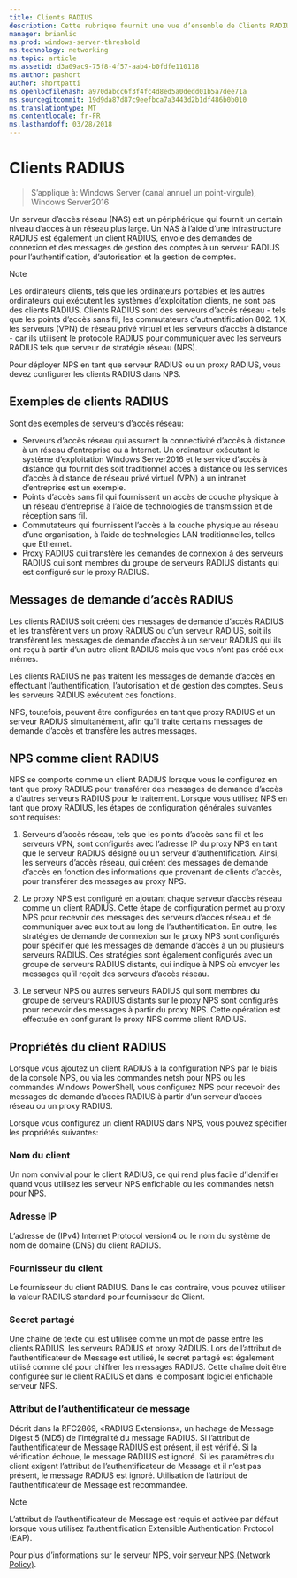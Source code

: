 ```yaml
---
title: Clients RADIUS
description: Cette rubrique fournit une vue d’ensemble de Clients RADIUS pour le serveur NPS dans Windows Server2016.
manager: brianlic
ms.prod: windows-server-threshold
ms.technology: networking
ms.topic: article
ms.assetid: d3a09ac9-75f8-4f57-aab4-b0fdfe110118
ms.author: pashort
author: shortpatti
ms.openlocfilehash: a970dabcc6f3f4fc4d8ed5a0dedd01b5a7dee71a
ms.sourcegitcommit: 19d9da87d87c9eefbca7a3443d2b1df486b0b010
ms.translationtype: MT
ms.contentlocale: fr-FR
ms.lasthandoff: 03/28/2018
---
```

# <a name="radius-clients"></a>Clients RADIUS

>S’applique à: Windows Server (canal annuel un point-virgule), Windows Server2016

Un serveur d’accès réseau \(NAS\) est un périphérique qui fournit un certain niveau d’accès à un réseau plus large. Un NAS à l’aide d’une infrastructure RADIUS est également un client RADIUS, envoie des demandes de connexion et des messages de gestion des comptes à un serveur RADIUS pour l’authentification, d’autorisation et la gestion de comptes.

>[!NOTE]
>Les ordinateurs clients, tels que les ordinateurs portables et les autres ordinateurs qui exécutent les systèmes d’exploitation clients, ne sont pas des clients RADIUS. Clients RADIUS sont des serveurs d’accès réseau - tels que les points d’accès sans fil, les commutateurs d’authentification 802. 1 X, les serveurs \(VPN\) de réseau privé virtuel et les serveurs d’accès à distance - car ils utilisent le protocole RADIUS pour communiquer avec les serveurs RADIUS tels que serveur de stratégie réseau \(NPS\).

Pour déployer NPS en tant que serveur RADIUS ou un proxy RADIUS, vous devez configurer les clients RADIUS dans NPS.

## <a name="radius-client-examples"></a>Exemples de clients RADIUS

Sont des exemples de serveurs d’accès réseau:

- Serveurs d’accès réseau qui assurent la connectivité d’accès à distance à un réseau d’entreprise ou à Internet. Un ordinateur exécutant le système d’exploitation Windows Server2016 et le service d’accès à distance qui fournit des soit traditionnel accès à distance ou les services d’accès à distance de réseau privé virtuel (VPN) à un intranet d’entreprise est un exemple.
- Points d’accès sans fil qui fournissent un accès de couche physique à un réseau d’entreprise à l’aide de technologies de transmission et de réception sans fil.
- Commutateurs qui fournissent l’accès à la couche physique au réseau d’une organisation, à l’aide de technologies LAN traditionnelles, telles que Ethernet.
- Proxy RADIUS qui transfère les demandes de connexion à des serveurs RADIUS qui sont membres du groupe de serveurs RADIUS distants qui est configuré sur le proxy RADIUS.

## <a name="radius-access-request-messages"></a>Messages de demande d’accès RADIUS

Les clients RADIUS soit créent des messages de demande d’accès RADIUS et les transfèrent vers un proxy RADIUS ou d’un serveur RADIUS, soit ils transfèrent les messages de demande d’accès à un serveur RADIUS qui ils ont reçu à partir d’un autre client RADIUS mais que vous n’ont pas créé eux-mêmes.

Les clients RADIUS ne pas traitent les messages de demande d’accès en effectuant l’authentification, l’autorisation et de gestion des comptes. Seuls les serveurs RADIUS exécutent ces fonctions.

NPS, toutefois, peuvent être configurées en tant que proxy RADIUS et un serveur RADIUS simultanément, afin qu’il traite certains messages de demande d’accès et transfère les autres messages.

## <a name="nps-as-a-radius-client"></a>NPS comme client RADIUS

NPS se comporte comme un client RADIUS lorsque vous le configurez en tant que proxy RADIUS pour transférer des messages de demande d’accès à d’autres serveurs RADIUS pour le traitement. Lorsque vous utilisez NPS en tant que proxy RADIUS, les étapes de configuration générales suivantes sont requises:

1. Serveurs d’accès réseau, tels que les points d’accès sans fil et les serveurs VPN, sont configurés avec l’adresse IP du proxy NPS en tant que le serveur RADIUS désigné ou un serveur d’authentification. Ainsi, les serveurs d’accès réseau, qui créent des messages de demande d’accès en fonction des informations que provenant de clients d’accès, pour transférer des messages au proxy NPS.

2. Le proxy NPS est configuré en ajoutant chaque serveur d’accès réseau comme un client RADIUS. Cette étape de configuration permet au proxy NPS pour recevoir des messages des serveurs d’accès réseau et de communiquer avec eux tout au long de l’authentification. En outre, les stratégies de demande de connexion sur le proxy NPS sont configurés pour spécifier que les messages de demande d’accès à un ou plusieurs serveurs RADIUS. Ces stratégies sont également configurés avec un groupe de serveurs RADIUS distants, qui indique à NPS où envoyer les messages qu’il reçoit des serveurs d’accès réseau.

3. Le serveur NPS ou autres serveurs RADIUS qui sont membres du groupe de serveurs RADIUS distants sur le proxy NPS sont configurés pour recevoir des messages à partir du proxy NPS. Cette opération est effectuée en configurant le proxy NPS comme client RADIUS.

## <a name="radius-client-properties"></a>Propriétés du client RADIUS

Lorsque vous ajoutez un client RADIUS à la configuration NPS par le biais de la console NPS, ou via les commandes netsh pour NPS ou les commandes Windows PowerShell, vous configurez NPS pour recevoir des messages de demande d’accès RADIUS à partir d’un serveur d’accès réseau ou un proxy RADIUS.

Lorsque vous configurez un client RADIUS dans NPS, vous pouvez spécifier les propriétés suivantes:

### <a name="client-name"></a>Nom du client

 Un nom convivial pour le client RADIUS, ce qui rend plus facile d’identifier quand vous utilisez les serveur NPS enfichable ou les commandes netsh pour NPS.

### <a name="ip-address"></a>Adresse IP

L’adresse de \(IPv4\) Internet Protocol version4 ou le nom du système de nom de domaine \(DNS\) du client RADIUS.

### <a name="client-vendor"></a>Fournisseur du client

Le fournisseur du client RADIUS. Dans le cas contraire, vous pouvez utiliser la valeur RADIUS standard pour fournisseur de Client.

### <a name="shared-secret"></a>Secret partagé

Une chaîne de texte qui est utilisée comme un mot de passe entre les clients RADIUS, les serveurs RADIUS et proxy RADIUS. Lors de l’attribut de l’authentificateur de Message est utilisé, le secret partagé est également utilisé comme clé pour chiffrer les messages RADIUS. Cette chaîne doit être configurée sur le client RADIUS et dans le composant logiciel enfichable serveur NPS.

### <a name="message-authenticator-attribute"></a>Attribut de l’authentificateur de message

Décrit dans la RFC2869, «RADIUS Extensions», un hachage de Message Digest 5 \(MD5\) de l’intégralité du message RADIUS. Si l’attribut de l’authentificateur de Message RADIUS est présent, il est vérifié. Si la vérification échoue, le message RADIUS est ignoré. Si les paramètres du client exigent l’attribut de l’authentificateur de Message et il n’est pas présent, le message RADIUS est ignoré. Utilisation de l’attribut de l’authentificateur de Message est recommandée.

>[!NOTE]
>L’attribut de l’authentificateur de Message est requis et activée par défaut lorsque vous utilisez l’authentification Extensible Authentication Protocol \(EAP\). 

Pour plus d’informations sur le serveur NPS, voir [serveur NPS (Network Policy)](nps-top.md).

